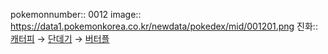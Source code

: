 pokemonnumber:: 0012
image:: https://data1.pokemonkorea.co.kr/newdata/pokedex/mid/001201.png
진화:: [캐터피]([[포켓몬스터/캐터피]]) → [단데기]([[포켓몬스터/단데기]]) → [버터플]([[포켓몬스터/버터플]])
